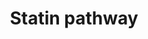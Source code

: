 ---
annotations:
- id: PW:0000724
  parent: drug pathway
  type: Pathway Ontology
  value: statin drug pathway
authors:
- MaintBot
- Thomas
- Ddigles
- Eweitz
description: 'What are statins? See Wikipedia at: http://en.wikipedia.org/wiki/Statin  More
  about this pathway and statins: https://www.pharmgkb.org/do/serve?objId=PA2031&amp;objCls=Pathway'
last-edited: 2021-05-21
organisms:
- Pan troglodytes
redirect_from:
- /index.php/Pathway:WP921
- /instance/WP921
- /instance/WP921_rr117410
revision: r117410
schema-jsonld:
- '@context': https://schema.org/
  '@id': https://wikipathways.github.io/pathways/WP921.html
  '@type': Dataset
  creator:
    '@type': Organization
    name: WikiPathways
  description: 'What are statins? See Wikipedia at: http://en.wikipedia.org/wiki/Statin  More
    about this pathway and statins: https://www.pharmgkb.org/do/serve?objId=PA2031&amp;objCls=Pathway'
  keywords:
  - ABCA1
  - APOA1
  - APOA4
  - APOC1
  - APOC2
  - APOC3
  - APOE
  - Acetyl-CoA
  - CETP
  - CYP7A1
  - Cholesterol ester
  - DGAT1
  - Fatty acid
  - HDL
  - HMGCR
  - IDL
  - LCAT
  - LDL
  - LDLR
  - LIPC
  - LPL
  - LRP1
  - PLTP
  - Phospholipid
  - SCARB1
  - SOAT1
  - Triglyceride
  - VLDL
  license: CC0
  name: Statin pathway
seo: CreativeWork
title: Statin pathway
wpid: WP921
---